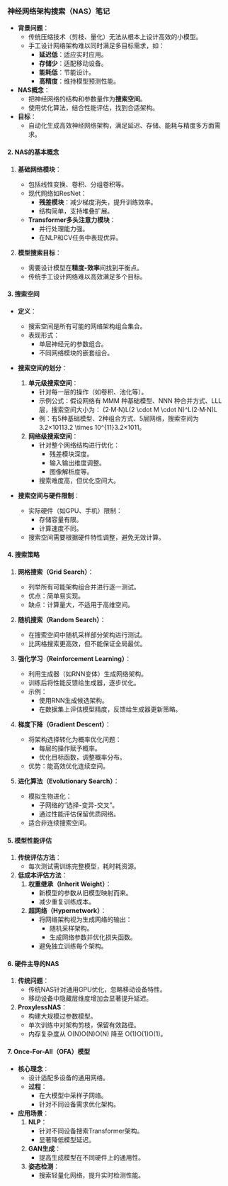 ###  神经网络架构搜索（NAS）笔记

- **背景问题**：
    - 传统压缩技术（剪枝、量化）无法从根本上设计高效的小模型。
    - 手工设计网络架构难以同时满足多目标需求，如：
        - **延迟低**：适应实时应用。
        - **存储少**：适配移动设备。
        - **能耗低**：节能设计。
        - **高精度**：维持模型预测性能。
- **NAS概念**：
    - 把神经网络的结构和参数量作为**搜索空间**。
    - 使用优化算法，结合性能评估，找到合适架构。
- **目标**：
    - 自动化生成高效神经网络架构，满足延迟、存储、能耗与精度多方面需求。

#### **2. NAS的基本概念**

1. **基础网络模块**：
    
    - 包括线性变换、卷积、分组卷积等。
    - 现代网络如ResNet：
        - **残差模块**：减少梯度消失，提升训练效率。
        - 结构简单，支持堆叠扩展。
    - **Transformer多头注意力模块**：
        - 并行处理能力强。
        - 在NLP和CV任务中表现优异。
2. **模型搜索目标**：
    
    - 需要设计模型在**精度-效率**间找到平衡点。
    - 传统手工设计网络难以高效满足多个目标。

#### **3. 搜索空间**

- **定义**：
    
    - 搜索空间是所有可能的网络架构组合集合。
    - 表现形式：
        - 单层神经元的参数组合。
        - 不同网络模块的嵌套组合。
- **搜索空间的划分**：
    
    1. **单元级搜索空间**：
        - 针对每一层的操作（如卷积、池化等）。
        - 示例公式：假设网络有 MMM 种基础模型、NNN 种合并方式、LLL 层，搜索空间大小为： (2⋅M⋅N)L(2 \cdot M \cdot N)^L(2⋅M⋅N)L
        - 例：有5种基础模型、2种组合方式、5层网络，搜索空间为 3.2×10113.2 \times 10^{11}3.2×1011。
    2. **网络级搜索空间**：
        - 针对整个网络结构进行优化：
            - 残差模块深度。
            - 输入输出维度调整。
            - 图像解析度等。
        - 搜索难度高，但优化空间大。
- **搜索空间与硬件限制**：
    
    - 实际硬件（如GPU、手机）限制：
        - 存储容量有限。
        - 计算速度不同。
    - 搜索空间需要根据硬件特性调整，避免无效计算。

#### **4. 搜索策略**

1. **网格搜索（Grid Search）**：
    
    - 列举所有可能架构组合并进行逐一测试。
    - 优点：简单易实现。
    - 缺点：计算量大，不适用于高维空间。
2. **随机搜索（Random Search）**：
    
    - 在搜索空间中随机采样部分架构进行测试。
    - 比网格搜索更高效，但不能保证全局最优。
3. **强化学习（Reinforcement Learning）**：
    
    - 利用生成器（如RNN变体）生成网络架构。
    - 训练后将性能反馈给生成器，逐步优化。
    - 示例：
        - 使用RNN生成候选架构。
        - 在数据集上评估模型精度，反馈给生成器更新策略。
4. **梯度下降（Gradient Descent）**：
    
    - 将架构选择转化为概率优化问题：
        - 每层的操作赋予概率。
        - 优化目标函数，调整概率分布。
    - 优势：能高效优化连续空间。
5. **进化算法（Evolutionary Search）**：
    
    - 模拟生物进化：
        - 子网络的“选择-变异-交叉”。
        - 通过性能评估保留优质网络。
    - 适合非连续搜索空间。

#### **5. 模型性能评估**

1. **传统评估方法**：
    - 每次测试需训练完整模型，耗时耗资源。
2. **低成本评估方法**：
    1. **权重继承（Inherit Weight）**：
        - 新模型的参数从旧模型映射而来。
        - 减少重复训练成本。
    2. **超网络（Hypernetwork）**：
        - 将网络架构视为生成网络的输出：
            - 随机采样架构。
            - 生成网络参数并优化损失函数。
        - 避免独立训练每个架构。

#### **6. 硬件主导的NAS**

1. **传统问题**：
    - 传统NAS针对通用GPU优化，忽略移动设备特性。
    - 移动设备中隐藏层维度增加会显著提升延迟。
2. **ProxylessNAS**：
    - 构建大规模过参数模型。
    - 单次训练中对架构剪枝，保留有效路径。
    - 内存复杂度从 O(N)O(N)O(N) 降至 O(1)O(1)O(1)。

#### **7. Once-For-All（OFA）模型**

- **核心理念**：
    - 设计适配多设备的通用网络。
    - **过程**：
        - 在大模型中采样子网络。
        - 针对不同设备需求优化架构。
- **应用场景**：
    1. **NLP**：
        - 针对不同设备搜索Transformer架构。
        - 显著降低模型延迟。
    2. **GAN生成**：
        - 提高生成模型在不同硬件上的通用性。
    3. **姿态检测**：
        - 搜索轻量化网络，提升实时检测性能。
